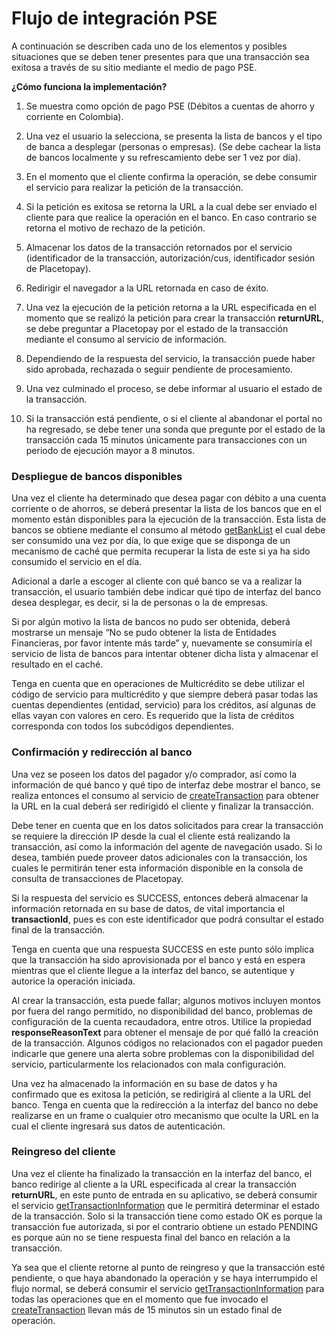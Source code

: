 # Flujo de integración PSE

A continuación se describen cada uno de los elementos y posibles situaciones que se deben tener presentes para que una transacción sea exitosa a través de su sitio mediante el medio de pago PSE.

**¿Cómo funciona la implementación?**

1. Se muestra como opción de pago PSE (Débitos a cuentas de ahorro y corriente en Colombia).

2. Una vez el usuario la selecciona, se presenta la lista de bancos y el tipo de banca a desplegar (personas o empresas). (Se debe cachear la lista de bancos localmente y su refrescamiento debe ser 1 vez por día).

3. En el momento que el cliente confirma la operación, se debe consumir el servicio para realizar la petición de la transacción.

4. Si la petición es exitosa se retorna la URL a la cual debe ser enviado el cliente para que realice la operación en el banco. En caso contrario se retorna el motivo de rechazo de la petición.

5. Almacenar los datos de la transacción retornados por el servicio (identificador de la transacción, autorización/cus, identificador sesión de Placetopay).

6. Redirigir el navegador a la URL retornada en caso de éxito.

7. Una vez la ejecución de la petición retorna a la URL especificada en el momento que se realizó la petición para crear la transacción **returnURL**, se debe preguntar a Placetopay por el estado de la transacción mediante el consumo al servicio de información.

8. Dependiendo de la respuesta del servicio, la transacción puede haber sido aprobada, rechazada o seguir pendiente de procesamiento.

9. Una vez culminado el proceso, se debe informar al usuario el estado de la transacción.

10. Si la transacción está pendiente, o si el cliente al abandonar el portal no ha regresado, se debe tener una sonda que pregunte por el estado de la transacción cada 15 minutos únicamente para transacciones con un periodo de ejecución mayor a 8 minutos.

### Despliegue de bancos disponibles

Una vez el cliente ha determinado que desea pagar con débito a una cuenta corriente o de ahorros, se deberá presentar la lista de los bancos que en el momento están disponibles para la ejecución de la transacción. Esta lista de bancos se obtiene mediante el consumo al método [getBankList](Métodos-de-interfaz-PSE.md#getBankList) el cual debe ser consumido una vez por día, lo que exige que se disponga de un mecanismo de caché que permita recuperar la lista de este si ya ha sido consumido el servicio en el día.

Adicional a darle a escoger al cliente con qué banco se va a realizar la transacción, el usuario también debe indicar qué tipo de interfaz del banco desea desplegar, es decir, si la de personas o la de empresas.

Si por algún motivo la lista de bancos no pudo ser obtenida, deberá mostrarse un mensaje “No se pudo obtener la lista de Entidades Financieras, por favor intente más tarde” y, nuevamente se consumiría el servicio de lista de bancos para intentar obtener dicha lista y almacenar el resultado en el caché.

Tenga en cuenta que en operaciones de Multicrédito se debe utilizar el código de servicio para multicrédito y que siempre deberá pasar todas las cuentas dependientes (entidad, servicio) para los créditos, así algunas de ellas vayan con valores en cero. Es requerido que la lista de créditos corresponda con todos los subcódigos dependientes.

### Confirmación y redirección al banco

Una vez se poseen los datos del pagador y/o comprador, así como la información de qué banco y qué tipo de interfaz debe mostrar el banco, se realiza entonces el consumo al servicio de [createTransaction](Métodos-de-interfaz-PSE.md#createTransaction) para obtener la URL en la cual deberá ser redirigidó el cliente y finalizar la transacción.

Debe tener en cuenta que en los datos solicitados para crear la transacción se requiere la dirección IP desde la cual el cliente está realizando la transacción, así como la información del agente de navegación usado. Si lo desea, también puede proveer datos adicionales con la transacción, los cuales le permitirán tener esta información disponible en la consola de consulta de transacciones de Placetopay.

Si la respuesta del servicio es SUCCESS, entonces deberá almacenar la información retornada en su base de datos, de vital importancia el **transactionId**, pues es con este identificador que podrá consultar el estado final de la transacción.

Tenga en cuenta que una respuesta SUCCESS en este punto sólo implica que la transacción ha sido aprovisionada por el banco y está en espera mientras que el cliente llegue a la interfaz del banco, se autentique y autorice la operación iniciada.

Al crear la transacción, esta puede fallar; algunos motivos incluyen montos por fuera del rango permitido, no disponibilidad del banco, problemas de configuración de la cuenta recaudadora, entre otros. Utilice la propiedad **responseReasonText** para obtener el mensaje de por qué falló la creación de la transacción. Algunos códigos no relacionados con el pagador pueden indicarle que genere una alerta sobre problemas con la disponibilidad del servicio, particularmente los relacionados con mala configuración.

Una vez ha almacenado la información en su base de datos y ha confirmado que es exitosa la petición, se redirigirá al cliente a la URL del banco. Tenga en cuenta que la redirección a la interfaz del banco no debe realizarse en un frame o cualquier otro mecanismo que oculte la URL en la cual el cliente ingresará sus datos de autenticación.

### Reingreso del cliente

Una vez el cliente ha finalizado la transacción en la interfaz del banco, el banco redirige al cliente a la URL especificada al crear la transacción **returnURL**, en este punto de entrada en su aplicativo, se deberá consumir el servicio [getTransactionInformation](Métodos-de-interfaz-PSE.md#getTransactionInformation) que le permitirá determinar el estado de la transacción. Solo si la transacción tiene como estado OK es porque la transacción fue autorizada, si por el contrario obtiene un estado PENDING es porque aún no se tiene respuesta final del banco en relación a la transacción.

Ya sea que el cliente retorne al punto de reingreso y que la transacción esté pendiente, o que haya abandonado la operación y se haya interrumpido el flujo normal, se deberá consumir el servicio [getTransactionInformation](Métodos-de-interfaz-PSE.md#getTransactionInformation) para todas las operaciones que en el momento que fue invocado el [createTransaction](Métodos-de-interfaz-PSE.md#createTransaction) llevan más de 15 minutos sin un estado final de operación.










